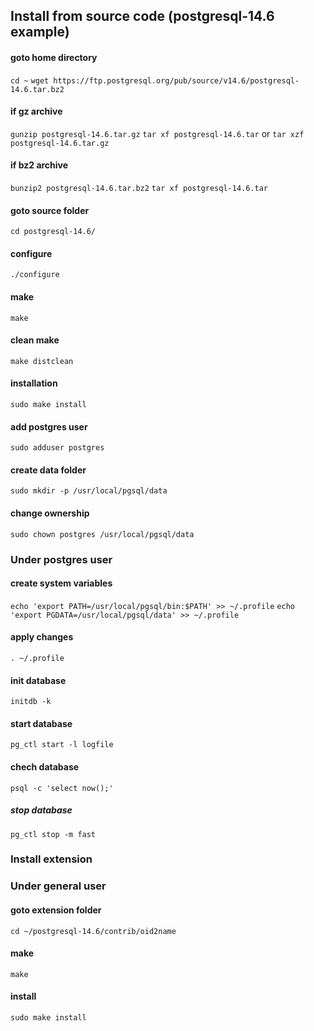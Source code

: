## Install from source code (postgresql-14.6 example)

#### goto home directory
`cd ~`
`wget https://ftp.postgresql.org/pub/source/v14.6/postgresql-14.6.tar.bz2`

#### if gz archive
`gunzip postgresql-14.6.tar.gz`
`tar xf postgresql-14.6.tar`
or
`tar xzf postgresql-14.6.tar.gz`

#### if bz2 archive
`bunzip2 postgresql-14.6.tar.bz2`
`tar xf postgresql-14.6.tar`

#### goto source folder
`cd postgresql-14.6/`

#### configure
`./configure`

#### make
`make`

#### clean make
`make distclean`

#### installation 
`sudo make install`

#### add postgres user
`sudo adduser postgres`

#### create data folder
`sudo mkdir -p /usr/local/pgsql/data`

#### change ownership
`sudo chown postgres /usr/local/pgsql/data`

### Under postgres user
#### create system variables
`echo 'export PATH=/usr/local/pgsql/bin:$PATH' >> ~/.profile`
`echo 'export PGDATA=/usr/local/pgsql/data' >> ~/.profile`
#### apply changes
`. ~/.profile`
#### init database
`initdb -k`
#### start database
`pg_ctl start -l logfile`
#### chech database
`psql -c 'select now();'`
##### stop database
`pg_ctl stop -m fast`

### Install extension
### Under general user
#### goto extension folder
`cd ~/postgresql-14.6/contrib/oid2name`
#### make
`make`
#### install
`sudo make install`
